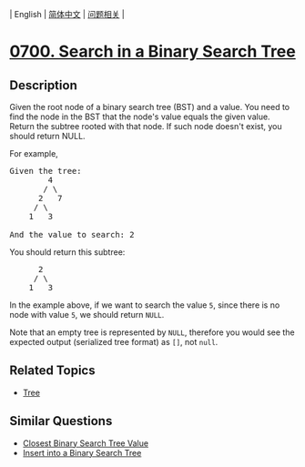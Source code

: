 
| English | [简体中文](README.md) | [问题相关](QUESTION.md) |
# [0700. Search in a Binary Search Tree](https://leetcode-cn.com/problems/search-in-a-binary-search-tree/)
## Description
<p>Given the root node of a binary search tree (BST) and a value. You need to find the node in the BST that the node&#39;s value equals the given value. Return the subtree rooted with that node. If such node doesn&#39;t exist, you should return NULL.</p>

<p>For example,&nbsp;</p>

<pre>
Given the tree:
        4
       / \
      2   7
     / \
    1   3

And the value to search: 2
</pre>

<p>You should return this subtree:</p>

<pre>
      2     
     / \   
    1   3
</pre>

<p>In the example above, if we want to search the value <code>5</code>, since there is no node with value <code>5</code>, we should return <code>NULL</code>.</p>

<p>Note that an empty tree is represented by <code>NULL</code>, therefore you would see the expected output (serialized tree format) as&nbsp;<code>[]</code>, not <code>null</code>.</p>

## Related Topics
- [Tree](https://leetcode-cn.com/tag/tree)
## Similar Questions
- [Closest Binary Search Tree Value](../0270/README_EN.md)
- [Insert into a Binary Search Tree](../0701/README_EN.md)
